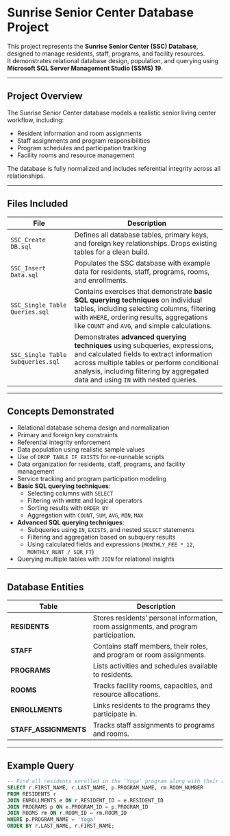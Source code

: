 # Sunrise Senior Center Database Project

This project represents the **Sunrise Senior Center (SSC) Database**, designed to manage residents, staff, programs, and facility resources.  
It demonstrates relational database design, population, and querying using **Microsoft SQL Server Management Studio (SSMS) 19**.

---

## Project Overview

The Sunrise Senior Center database models a realistic senior living center workflow, including:

- Resident information and room assignments  
- Staff assignments and program responsibilities  
- Program schedules and participation tracking  
- Facility rooms and resource management  

The database is fully normalized and includes referential integrity across all relationships.

---

## Files Included

| File | Description |
|------|-------------|
| `SSC_Create DB.sql` | Defines all database tables, primary keys, and foreign key relationships. Drops existing tables for a clean build. |
| `SSC_Insert Data.sql` | Populates the SSC database with example data for residents, staff, programs, rooms, and enrollments. |
| `SSC_Single Table Queries.sql` | Contains exercises that demonstrate **basic SQL querying techniques** on individual tables, including selecting columns, filtering with `WHERE`, ordering results, aggregations like `COUNT` and `AVG`, and simple calculations. |
| `SSC_Single Table Subqueries.sql` | Demonstrates **advanced querying techniques** using subqueries, expressions, and calculated fields to extract information across multiple tables or perform conditional analysis, including filtering by aggregated data and using `IN` with nested queries. |

---

## Concepts Demonstrated

- Relational database schema design and normalization  
- Primary and foreign key constraints  
- Referential integrity enforcement  
- Data population using realistic sample values  
- Use of `DROP TABLE IF EXISTS` for re-runnable scripts  
- Data organization for residents, staff, programs, and facility management  
- Service tracking and program participation modeling  
- **Basic SQL querying techniques**:  
  - Selecting columns with `SELECT`  
  - Filtering with `WHERE` and logical operators  
  - Sorting results with `ORDER BY`  
  - Aggregation with `COUNT`, `SUM`, `AVG`, `MIN`, `MAX`  
- **Advanced SQL querying techniques**:  
  - Subqueries using `IN`, `EXISTS`, and nested `SELECT` statements  
  - Filtering and aggregation based on subquery results  
  - Using calculated fields and expressions (`MONTHLY_FEE * 12`, `MONTHLY_RENT / SQR_FT`)  
- Querying multiple tables with `JOIN` for relational insights  

---

## Database Entities

| Table | Description |
|-------|-------------|
| **RESIDENTS** | Stores residents’ personal information, room assignments, and program participation. |
| **STAFF** | Contains staff members, their roles, and program or room assignments. |
| **PROGRAMS** | Lists activities and schedules available to residents. |
| **ROOMS** | Tracks facility rooms, capacities, and resource allocations. |
| **ENROLLMENTS** | Links residents to the programs they participate in. |
| **STAFF_ASSIGNMENTS** | Tracks staff assignments to programs and rooms. |

---

## Example Query

```sql
-- Find all residents enrolled in the 'Yoga' program along with their assigned room
SELECT r.FIRST_NAME, r.LAST_NAME, p.PROGRAM_NAME, rm.ROOM_NUMBER
FROM RESIDENTS r
JOIN ENROLLMENTS e ON r.RESIDENT_ID = e.RESIDENT_ID
JOIN PROGRAMS p ON e.PROGRAM_ID = p.PROGRAM_ID
JOIN ROOMS rm ON r.ROOM_ID = rm.ROOM_ID
WHERE p.PROGRAM_NAME = 'Yoga'
ORDER BY r.LAST_NAME, r.FIRST_NAME;

